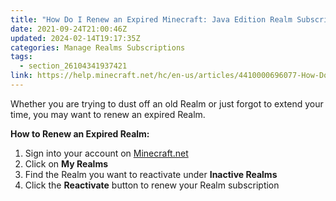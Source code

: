 ```yaml
---
title: "How Do I Renew an Expired Minecraft: Java Edition Realm Subscription?"
date: 2021-09-24T21:00:46Z
updated: 2024-02-14T19:17:35Z
categories: Manage Realms Subscriptions
tags:
  - section_26104341937421
link: https://help.minecraft.net/hc/en-us/articles/4410000696077-How-Do-I-Renew-an-Expired-Minecraft-Java-Edition-Realm-Subscription
---
```


Whether you are trying to dust off an old Realm or just forgot to extend your time, you may want to renew an expired Realm.

**How to Renew an Expired Realm:**

1.  Sign into your account on [Minecraft.net](https://www.minecraft.net/en-us/login)
2.  Click on **My Realms**
3.  Find the Realm you want to reactivate under **Inactive Realms**
4.  Click the **Reactivate** button to renew your Realm subscription
